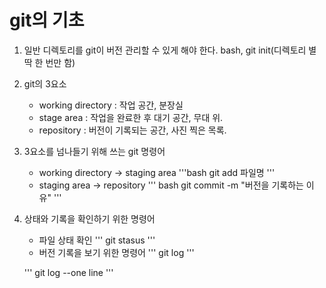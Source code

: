 # git의 기초

1. 일반 디렉토리를 git이 버전 관리할 수 있게 해야 한다. bash, git init(디렉토리 별 딱 한 번만 함)
2.  git의 3요소
    - working directory : 작업 공간, 분장실
    - stage area : 작업을 완료한 후 대기 공간, 무대 위.
    - repository : 버전이 기록되는 공간, 사진 찍은 목록.
3. 3요소를 넘나들기 위해 쓰는 git 명령어
    - working directory -> staging area 
    '''bash
    git add 파일명
    '''
    - staging area -> repository
    ''' bash
    git commit -m "버전을 기록하는 이유"
    '''
4. 상태와 기록을 확인하기 위한 명령어
   - 파일 상태 확인
    '''
    git stasus
    '''
    - 버전 기록을 보기 위한 명령어
    '''
    git log
    '''

    '''
    git log --one line
    '''
